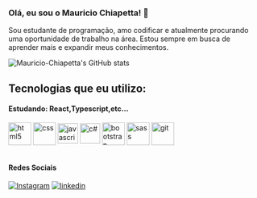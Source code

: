 ### Olá, eu sou o Mauricio Chiapetta! 🤙  

Sou estudante de programação, amo codificar e atualmente procurando uma oportunidade de trabalho na área. Estou sempre em busca de aprender mais e expandir meus conhecimentos.

![Mauricio-Chiapetta's GitHub stats](https://github-readme-stats.vercel.app/api?username=Mauricio-Chiapetta&show_icons=true&theme=tokyonight)

## Tecnologias que eu utilizo:
#### Estudando: React,Typescript,etc...

<div style="display: inline_block">

<img align="center" height="45px" widht="45px" alt="html5" src="https://cdn.jsdelivr.net/gh/devicons/devicon/icons/html5/html5-original-wordmark.svg">
<img align="center"  height="45px" widht="45px" alt="css" src="https://cdn.jsdelivr.net/gh/devicons/devicon/icons/css3/css3-original-wordmark.svg">
<img align="center" height="40px" widht="40px" alt="javascript" src="https://cdn.jsdelivr.net/gh/devicons/devicon/icons/javascript/javascript-original.svg">
<img align="center" height="40px" widht="40px" alt="c#" src="https://cdn.jsdelivr.net/gh/devicons/devicon/icons/csharp/csharp-original.svg">
<img align="center" height="45px" widht="45px" alt="bootstrap" src="https://cdn.jsdelivr.net/gh/devicons/devicon/icons/bootstrap/bootstrap-original.svg">
<img align="center" height="45px" widht="45px" alt="sass" src="https://cdn.jsdelivr.net/gh/devicons/devicon/icons/sass/sass-original.svg">
<img align="center" height="45px" widht="45px" alt="git" src="https://cdn.jsdelivr.net/gh/devicons/devicon/icons/git/git-original.svg">

</div>
<br>

#### Redes Sociais
[![Instagram](https://img.shields.io/badge/Instagram-E4405F?style=for-the-badge&logo=instagram&logoColor=white)](https://www.instagram.com/_mau013_/)
[![linkedin](https://img.shields.io/badge/LinkedIn-0077B5?style=for-the-badge&logo=linkedin&logoColor=white)](https://www.linkedin.com/in/mauricio-chiapetta-ba0b33251)





